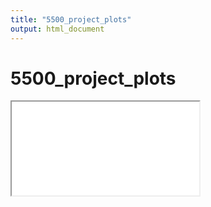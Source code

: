 ```yaml
---
title: "5500_project_plots"
output: html_document
---
```


# 5500_project_plots

<!HTML >
<iframe src="m_10.html"></iframe>

